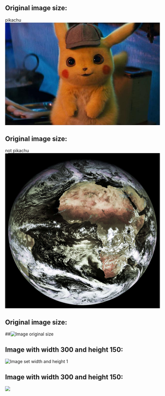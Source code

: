 ## Original image size:
pikachu ![Image original size](img/pikachu.jpg)
## Original image size:
not pikachu ![Image original size](img/large_picture.jpg)
## Original image size:
##![Image original size](img/pikacchu.jpg)

## Image with width 300 and height 150:


![Image set width and height 1](img/image.jpg=x1000)


## Image with width 300 and height 150:


![](img/image.jpg=150)



